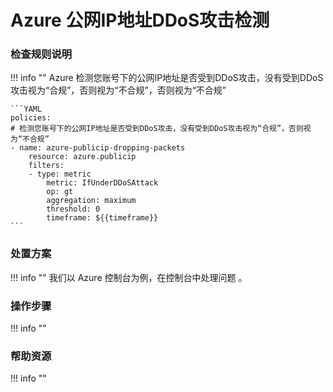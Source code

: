 # Azure 公网IP地址DDoS攻击检测


### 检查规则说明
!!! info ""
    Azure  检测您账号下的公网IP地址是否受到DDoS攻击，没有受到DDoS攻击视为“合规”，否则视为“不合规”，否则视为“不合规”
    
    ```YAML
    policies:
    # 检测您账号下的公网IP地址是否受到DDoS攻击，没有受到DDoS攻击视为“合规”，否则视为“不合规”
    - name: azure-publicip-dropping-packets
        resource: azure.publicip
        filters:
        - type: metric
            metric: IfUnderDDoSAttack
            op: gt
            aggregation: maximum
            threshold: 0
            timeframe: ${{timeframe}}
    ```

    
    
### 处置方案
!!! info ""
    我们以 Azure 控制台为例，在控制台中处理问题 。


### 操作步骤
!!! info ""




### 帮助资源
!!! info ""
    
